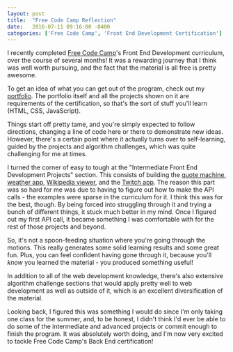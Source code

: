 ```yaml
---
layout: post
title:  "Free Code Camp Reflection"
date:   2016-07-11 09:16:00 -0400
categories: ['Free Code Camp', 'Front End Development Certification']
---
```


I recently completed [Free Code Camp]'s Front End Development curriculum, over the course of several months! It was a rewarding journey that I think was well worth pursuing, and the fact that the material is all free is pretty awesome.

To get an idea of what you can get out of the program, check out my [portfolio]. The portfolio itself and all the projects shown on it are requirements of the certification, so that's the sort of stuff you'll learn (HTML, CSS, JavaScript).

Things start off pretty tame, and you're simply expected to follow directions, changing a line of code here or there to demonstrate new ideas. However, there's a certain point where it actually turns over to self-learning, guided by the projects and algorithm challenges, which was quite challenging for me at times.

I turned the corner of easy to tough at the "Intermediate Front End Development Projects" section. This consists of building the [quote machine], [weather app], [Wikipedia viewer], and the [Twitch app]. The reason this part was so hard for me was due to having to figure out how to make the API calls - the examples were sparse in the curriculum for it. I think this was for the best, though. By being forced into struggling through it and trying a bunch of different things, it stuck much better in my mind. Once I figured out my first API call, it became something I was comfortable with for the rest of those projects and beyond.

So, it's not a spoon-feeding situation where you're going through the motions. This really generates some solid learning results and some great fun. Plus, you can feel confident having gone through it, because you'll _know_ you learned the material - you produced something useful!

In addition to all of the web development knowledge, there's also extensive algorithm challenge sections that would apply pretty well to web development as well as outside of it, which is an excellent diversification of the material.

Looking back, I figured this was something I would do since I'm only taking one class for the summer, and, to be honest, I didn't think I'd ever be able to do some of the intermediate and advanced projects or commit enough to finish the program. It was absolutely worth doing, and I'm now very excited to tackle Free Code Camp's Back End certification!

[Free Code Camp]: https://www.freecodecamp.com/
[portfolio]: https://codepen.io/gleutheuser/full/VaxObM/
[quote machine]: https://codepen.io/gleutheuser/full/VaEqgR
[weather app]: https://codepen.io/gleutheuser/full/grZQyX/
[Wikipedia viewer]: https://codepen.io/gleutheuser/full/GZLvPO/
[Twitch app]: https://codepen.io/gleutheuser/full/oxRLby/
